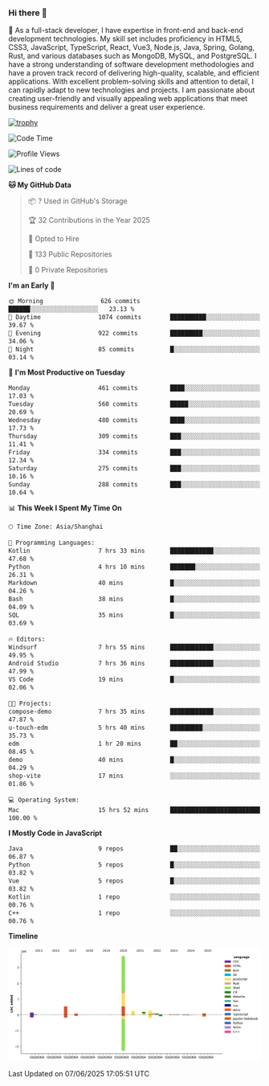 ### Hi there 👋

🌱 As a full-stack developer, I have expertise in front-end and back-end development technologies. My skill set includes proficiency in HTML5, CSS3, JavaScript, TypeScript, React, Vue3, Node.js, Java, Spring, Golang, Rust, and various databases such as MongoDB, MySQL, and PostgreSQL. I have a strong understanding of software development methodologies and have a proven track record of delivering high-quality, scalable, and efficient applications. With excellent problem-solving skills and attention to detail, I can rapidly adapt to new technologies and projects. I am passionate about creating user-friendly and visually appealing web applications that meet business requirements and deliver a great user experience.

[![trophy](https://github-profile-trophy.vercel.app/?username=elton&rank=SECRET,SSS,SS,S,AAA,AA,A&theme=onedark&no-frame=true&margin-w=10)](https://github.com/ryo-ma/github-profile-trophy)

<!--START_SECTION:waka-->
![Code Time](http://img.shields.io/badge/Code%20Time-1%2C683%20hrs%2045%20mins-blue)

![Profile Views](http://img.shields.io/badge/Profile%20Views-0-blue)

![Lines of code](https://img.shields.io/badge/From%20Hello%20World%20I%27ve%20Written-5.7%20million%20lines%20of%20code-blue)

**🐱 My GitHub Data** 

> 📦 ? Used in GitHub's Storage 
 > 
> 🏆 32 Contributions in the Year 2025
 > 
> 💼 Opted to Hire
 > 
> 📜 133 Public Repositories 
 > 
> 🔑 0 Private Repositories 
 > 
**I'm an Early 🐤** 

```text
🌞 Morning                626 commits         ██████░░░░░░░░░░░░░░░░░░░   23.13 % 
🌆 Daytime                1074 commits        ██████████░░░░░░░░░░░░░░░   39.67 % 
🌃 Evening                922 commits         █████████░░░░░░░░░░░░░░░░   34.06 % 
🌙 Night                  85 commits          █░░░░░░░░░░░░░░░░░░░░░░░░   03.14 % 
```
📅 **I'm Most Productive on Tuesday** 

```text
Monday                   461 commits         ████░░░░░░░░░░░░░░░░░░░░░   17.03 % 
Tuesday                  560 commits         █████░░░░░░░░░░░░░░░░░░░░   20.69 % 
Wednesday                480 commits         ████░░░░░░░░░░░░░░░░░░░░░   17.73 % 
Thursday                 309 commits         ███░░░░░░░░░░░░░░░░░░░░░░   11.41 % 
Friday                   334 commits         ███░░░░░░░░░░░░░░░░░░░░░░   12.34 % 
Saturday                 275 commits         ███░░░░░░░░░░░░░░░░░░░░░░   10.16 % 
Sunday                   288 commits         ███░░░░░░░░░░░░░░░░░░░░░░   10.64 % 
```


📊 **This Week I Spent My Time On** 

```text
🕑︎ Time Zone: Asia/Shanghai

💬 Programming Languages: 
Kotlin                   7 hrs 33 mins       ████████████░░░░░░░░░░░░░   47.68 % 
Python                   4 hrs 10 mins       ███████░░░░░░░░░░░░░░░░░░   26.31 % 
Markdown                 40 mins             █░░░░░░░░░░░░░░░░░░░░░░░░   04.26 % 
Bash                     38 mins             █░░░░░░░░░░░░░░░░░░░░░░░░   04.09 % 
SQL                      35 mins             █░░░░░░░░░░░░░░░░░░░░░░░░   03.69 % 

🔥 Editors: 
Windsurf                 7 hrs 55 mins       ████████████░░░░░░░░░░░░░   49.95 % 
Android Studio           7 hrs 36 mins       ████████████░░░░░░░░░░░░░   47.99 % 
VS Code                  19 mins             █░░░░░░░░░░░░░░░░░░░░░░░░   02.06 % 

🐱‍💻 Projects: 
compose-demo             7 hrs 35 mins       ████████████░░░░░░░░░░░░░   47.87 % 
u-touch-edm              5 hrs 40 mins       █████████░░░░░░░░░░░░░░░░   35.73 % 
edm                      1 hr 20 mins        ██░░░░░░░░░░░░░░░░░░░░░░░   08.45 % 
demo                     40 mins             █░░░░░░░░░░░░░░░░░░░░░░░░   04.29 % 
shop-vite                17 mins             ░░░░░░░░░░░░░░░░░░░░░░░░░   01.86 % 

💻 Operating System: 
Mac                      15 hrs 52 mins      █████████████████████████   100.00 % 
```

**I Mostly Code in JavaScript** 

```text
Java                     9 repos             ██░░░░░░░░░░░░░░░░░░░░░░░   06.87 % 
Python                   5 repos             █░░░░░░░░░░░░░░░░░░░░░░░░   03.82 % 
Vue                      5 repos             █░░░░░░░░░░░░░░░░░░░░░░░░   03.82 % 
Kotlin                   1 repo              ░░░░░░░░░░░░░░░░░░░░░░░░░   00.76 % 
C++                      1 repo              ░░░░░░░░░░░░░░░░░░░░░░░░░   00.76 % 
```



**Timeline**

![Lines of Code chart](https://raw.githubusercontent.com/elton/elton/main/assets/bar_graph.png)


 Last Updated on 07/06/2025 17:05:51 UTC
<!--END_SECTION:waka-->

<!--
**elton/elton** is a ✨ _special_ ✨ repository because its `README.md` (this file) appears on your GitHub profile.

Here are some ideas to get you started:

- 🔭 I’m currently working on ...
- 🌱 I’m currently learning ...
- 👯 I’m looking to collaborate on ...
- 🤔 I’m looking for help with ...
- 💬 Ask me about ...
- 📫 How to reach me: ...
- 😄 Pronouns: ...
- ⚡ Fun fact: ...
-->
